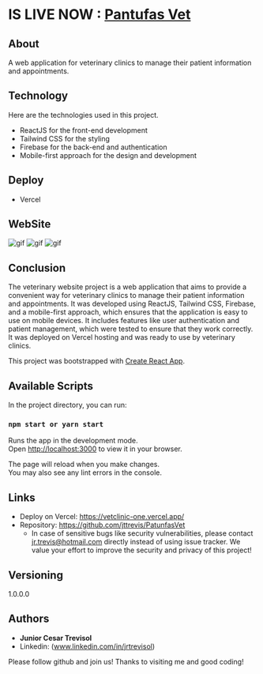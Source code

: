 # IS LIVE NOW : [Pantufas Vet](https://vetclinic-one.vercel.app/)

## About

A web application for veterinary clinics to manage their patient information and appointments.

## Technology

Here are the technologies used in this project.

- ReactJS for the front-end development
- Tailwind CSS for the styling
- Firebase for the back-end and authentication
- Mobile-first approach for the design and development

## Deploy

- Vercel

## WebSite

![gif](https://user-images.githubusercontent.com/105820012/213282441-8ff78894-edb1-4911-8652-d9482ebb92f8.gif)
![gif](https://user-images.githubusercontent.com/105820012/213284853-49d99a41-80a1-4ff1-ab6e-cc0c621c4889.gif)
![gif](https://user-images.githubusercontent.com/105820012/213284860-aab41537-273a-4d83-898a-3665398fd7f5.gif)


## Conclusion
The veterinary website project is a web application that aims to provide a convenient way for veterinary clinics to manage their patient information and appointments. It was developed using ReactJS, Tailwind CSS, Firebase, and a mobile-first approach, which ensures that the application is easy to use on mobile devices. It includes features like user authentication and patient management, which were tested to ensure that they work correctly. It was deployed on Vercel hosting and was ready to use by veterinary clinics.


This project was bootstrapped with [Create React App](https://github.com/facebook/create-react-app).

## Available Scripts

In the project directory, you can run:

### `npm start or yarn start`

Runs the app in the development mode.\
Open [http://localhost:3000](http://localhost:3000) to view it in your browser.

The page will reload when you make changes.\
You may also see any lint errors in the console.

## Links

- Deploy on Vercel: https://vetclinic-one.vercel.app/
- Repository: https://github.com/jttrevis/PatunfasVet
  - In case of sensitive bugs like security vulnerabilities, please contact
    jr.trevis@hotmail.com directly instead of using issue tracker. We value your effort
    to improve the security and privacy of this project!

## Versioning

1.0.0.0

## Authors

- **Junior Cesar Trevisol**
- Linkedin: (www.linkedin.com/in/jrtrevisol)

Please follow github and join us!
Thanks to visiting me and good coding!

